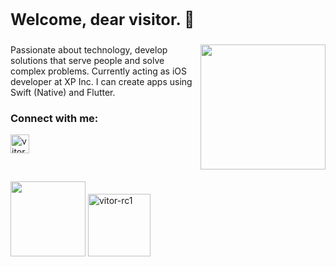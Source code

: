 <h3 style="font-size:25px; font-weight:bold;"> 
  Welcome, dear visitor. 👋
</h3>

<img align="right" height="200" src="https://octocat-generator-assets.githubusercontent.com/my-octocat-1612917055574.png">


Passionate about technology, develop solutions that serve people and solve complex problems. Currently acting as iOS developer at XP Inc.
I can create apps using Swift (Native) and Flutter.

<h3 align="left" >Connect with me:</h3>

<p align="left">
<a href="https://www.linkedin.com/in/vitor-conceicao/" target="blank"><img align="center" src="https://pics.freeicons.io/uploads/icons/png/15792152941556105325-512.png" alt="vitorrodrig" height="30" /></a>
</p>

<br>

<p>
    <img height="120" src="https://github-readme-stats.vercel.app/api?username=vitor-rc1&count_private=true&theme=yeblu"> 
    <img height="100" src="https://github-readme-stats.vercel.app/api/top-langs?username=vitor-rc1&show_icons=true&locale=en&layout=compact&theme=yeblu" alt="vitor-rc1" />
</p>

